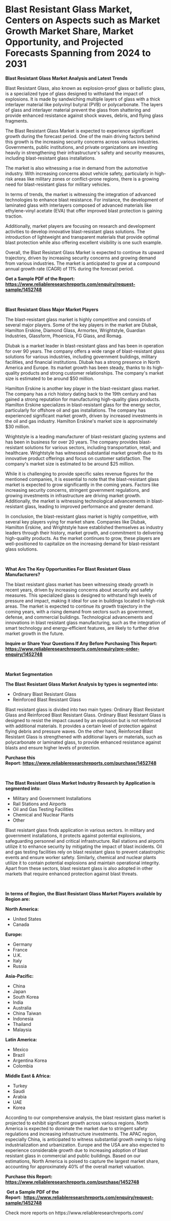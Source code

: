 <p><h1>Blast Resistant Glass Market, Centers on Aspects such as Market Growth Market Share, Market Opportunity, and Projected Forecasts Spanning from 2024 to 2031</h1></p><p><strong>Blast Resistant Glass Market Analysis and Latest Trends</strong></p>
<p><p>Blast Resistant Glass, also known as explosion-proof glass or ballistic glass, is a specialized type of glass designed to withstand the impact of explosions. It is made by sandwiching multiple layers of glass with a thick interlayer material like polyvinyl butyral (PVB) or polycarbonate. The layers of glass and interlayer material prevent the glass from shattering and provide enhanced resistance against shock waves, debris, and flying glass fragments.</p><p>The Blast Resistant Glass Market is expected to experience significant growth during the forecast period. One of the main driving factors behind this growth is the increasing security concerns across various industries. Governments, public institutions, and private organizations are investing heavily in strengthening their infrastructure's safety and security measures, including blast-resistant glass installations.</p><p>The market is also witnessing a rise in demand from the automotive industry. With increasing concerns about vehicle safety, particularly in high-risk areas like military zones or conflict-prone regions, there is a growing need for blast-resistant glass for military vehicles.</p><p>In terms of trends, the market is witnessing the integration of advanced technologies to enhance blast resistance. For instance, the development of laminated glass with interlayers composed of advanced materials like ethylene-vinyl acetate (EVA) that offer improved blast protection is gaining traction.</p><p>Additionally, market players are focusing on research and development activities to develop innovative blast-resistant glass solutions. The introduction of lightweight and transparent materials that provide optimal blast protection while also offering excellent visibility is one such example.</p><p>Overall, the Blast Resistant Glass Market is expected to continue its upward trajectory, driven by increasing security concerns and growing demand from various industries. The market is anticipated to grow at a compound annual growth rate (CAGR) of 11% during the forecast period.</p></p>
<p><strong>Get a Sample PDF of the Report:&nbsp; <a href="https://www.reliableresearchreports.com/enquiry/request-sample/1452748">https://www.reliableresearchreports.com/enquiry/request-sample/1452748</a></strong></p>
<p>&nbsp;</p>
<p><strong>Blast Resistant Glass Major Market Players</strong></p>
<p><p>The blast-resistant glass market is highly competitive and consists of several major players. Some of the key players in the market are Dlubak, Hamilton Erskine, Diamond Glass, Armortex, Wrightstyle, Guardian Industries, Glassform, Phoenicia, FG Glass, and Romag.</p><p>Dlubak is a market leader in blast-resistant glass and has been in operation for over 90 years. The company offers a wide range of blast-resistant glass solutions for various industries, including government buildings, military facilities, and financial institutions. Dlubak has a strong presence in North America and Europe. Its market growth has been steady, thanks to its high-quality products and strong customer relationships. The company's market size is estimated to be around $50 million.</p><p>Hamilton Erskine is another key player in the blast-resistant glass market. The company has a rich history dating back to the 19th century and has gained a strong reputation for manufacturing high-quality glass products. Hamilton Erskine specializes in blast-resistant glass for the energy sector, particularly for offshore oil and gas installations. The company has experienced significant market growth, driven by increased investments in the oil and gas industry. Hamilton Erskine's market size is approximately $30 million.</p><p>Wrightstyle is a leading manufacturer of blast-resistant glazing systems and has been in business for over 20 years. The company provides blast-resistant solutions for various sectors, including transportation, retail, and healthcare. Wrightstyle has witnessed substantial market growth due to its innovative product offerings and focus on customer satisfaction. The company's market size is estimated to be around $25 million.</p><p>While it is challenging to provide specific sales revenue figures for the mentioned companies, it is essential to note that the blast-resistant glass market is expected to grow significantly in the coming years. Factors like increasing security concerns, stringent government regulations, and growing investments in infrastructure are driving market growth. Additionally, the market is witnessing technological advancements in blast-resistant glass, leading to improved performance and greater demand.</p><p>In conclusion, the blast-resistant glass market is highly competitive, with several key players vying for market share. Companies like Dlubak, Hamilton Erskine, and Wrightstyle have established themselves as industry leaders through their history, market growth, and commitment to delivering high-quality products. As the market continues to grow, these players are well-positioned to capitalize on the increasing demand for blast-resistant glass solutions.</p></p>
<p>&nbsp;</p>
<p><strong>What Are The Key Opportunities For Blast Resistant Glass Manufacturers?</strong></p>
<p><p>The blast resistant glass market has been witnessing steady growth in recent years, driven by increasing concerns about security and safety measures. This specialized glass is designed to withstand high levels of pressure and impact, making it ideal for use in buildings located in high-risk areas. The market is expected to continue its growth trajectory in the coming years, with a rising demand from sectors such as government, defense, and commercial buildings. Technological advancements and innovations in blast resistant glass manufacturing, such as the integration of smart technology and energy-efficient features, are likely to further drive market growth in the future.</p></p>
<p><strong>Inquire or Share Your Questions If Any Before Purchasing This Report: <a href="https://www.reliableresearchreports.com/enquiry/pre-order-enquiry/1452748">https://www.reliableresearchreports.com/enquiry/pre-order-enquiry/1452748</a></strong></p>
<p>&nbsp;</p>
<p><strong>Market Segmentation</strong></p>
<p><strong>The Blast Resistant Glass Market Analysis by types is segmented into:</strong></p>
<p><ul><li>Ordinary Blast Resistant Glass</li><li>Reinforced Blast Resistant Glass</li></ul></p>
<p><p>Blast resistant glass is divided into two main types: Ordinary Blast Resistant Glass and Reinforced Blast Resistant Glass. Ordinary Blast Resistant Glass is designed to resist the impact caused by an explosion but is not reinforced with additional materials. It provides a certain level of protection against flying debris and pressure waves. On the other hand, Reinforced Blast Resistant Glass is strengthened with additional layers or materials, such as polycarbonate or laminated glass, to provide enhanced resistance against blasts and ensure higher levels of protection.</p></p>
<p><strong>Purchase this Report:&nbsp;<a href="https://www.reliableresearchreports.com/purchase/1452748">https://www.reliableresearchreports.com/purchase/1452748</a></strong></p>
<p>&nbsp;</p>
<p><strong>The Blast Resistant Glass Market Industry Research by Application is segmented into:</strong></p>
<p><ul><li>Military and Government Installations</li><li>Rail Stations and Airports</li><li>Oil and Gas Testing Facilities</li><li>Chemical and Nuclear Plants</li><li>Other</li></ul></p>
<p><p>Blast resistant glass finds application in various sectors. In military and government installations, it protects against potential explosions, safeguarding personnel and critical infrastructure. Rail stations and airports utilize it to enhance security by mitigating the impact of blast incidents. Oil and gas testing facilities rely on blast resistant glass to prevent catastrophic events and ensure worker safety. Similarly, chemical and nuclear plants utilize it to contain potential explosions and maintain operational integrity. Apart from these sectors, blast resistant glass is also adopted in other markets that require enhanced protection against blast threats.</p></p>
<p>&nbsp;</p>
<p><strong>In terms of Region, the Blast Resistant Glass Market Players available by Region are:</strong></p>
<p>
    <p> <strong> North America: </strong>
        <ul>
            <li>United States</li>
            <li>Canada</li>
        </ul>
        </p> 
    <p> <strong> Europe: </strong>
        <ul>
            <li>Germany</li>
            <li>France</li>
            <li>U.K.</li>
            <li>Italy</li>
            <li>Russia</li>
        </ul>
        </p> 
    <p> <strong> Asia-Pacific: </strong>
        <ul>
            <li>China</li>
            <li>Japan</li>
            <li>South Korea</li>
            <li>India</li>
            <li>Australia</li>
            <li>China Taiwan</li>
            <li>Indonesia</li>
            <li>Thailand</li>
            <li>Malaysia</li>
        </ul>
        </p> 
    <p> <strong> Latin America: </strong>
        <ul>
            <li>Mexico</li>
            <li>Brazil</li>
            <li>Argentina Korea</li>
            <li>Colombia</li>
        </ul>
        </p> 
    <p> <strong> Middle East & Africa: </strong>
        <ul>
            <li>Turkey</li>
            <li>Saudi</li>
            <li>Arabia</li>
            <li>UAE</li>
            <li>Korea</li>
        </ul>
    </p>
    </p>
<p><p>According to our comprehensive analysis, the blast resistant glass market is projected to exhibit significant growth across various regions. North America is expected to dominate the market due to stringent safety regulations and increasing infrastructure investments. The APAC region, especially China, is anticipated to witness substantial growth owing to rising industrialization and urbanization. Europe and the USA are also expected to experience considerable growth due to increasing adoption of blast resistant glass in commercial and public buildings. Based on our estimations, North America is poised to capture the largest market share, accounting for approximately 40% of the overall market valuation.</p></p>
<p><strong>Purchase this Report: <a href="https://www.reliableresearchreports.com/purchase/1452748">https://www.reliableresearchreports.com/purchase/1452748</a></strong></p>
<p>&nbsp;<strong>Get a Sample PDF of the Report:&nbsp;&nbsp;<a href="https://www.reliableresearchreports.com/enquiry/request-sample/1452748">https://www.reliableresearchreports.com/enquiry/request-sample/1452748</a></strong></p>
<p><strong></strong></p>
<p>Check more reports on https://www.reliableresearchreports.com/</p>